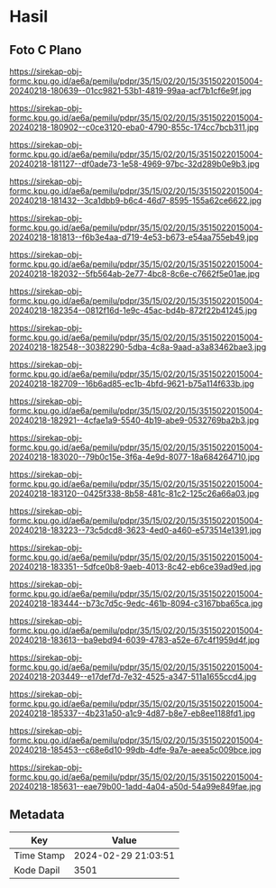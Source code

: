 # Hasil

## Foto C Plano

https://sirekap-obj-formc.kpu.go.id/ae6a/pemilu/pdpr/35/15/02/20/15/3515022015004-20240218-180639--01cc9821-53b1-4819-99aa-acf7b1cf6e9f.jpg

https://sirekap-obj-formc.kpu.go.id/ae6a/pemilu/pdpr/35/15/02/20/15/3515022015004-20240218-180902--c0ce3120-eba0-4790-855c-174cc7bcb311.jpg

https://sirekap-obj-formc.kpu.go.id/ae6a/pemilu/pdpr/35/15/02/20/15/3515022015004-20240218-181127--df0ade73-1e58-4969-97bc-32d289b0e9b3.jpg

https://sirekap-obj-formc.kpu.go.id/ae6a/pemilu/pdpr/35/15/02/20/15/3515022015004-20240218-181432--3ca1dbb9-b6c4-46d7-8595-155a62ce6622.jpg

https://sirekap-obj-formc.kpu.go.id/ae6a/pemilu/pdpr/35/15/02/20/15/3515022015004-20240218-181813--f6b3e4aa-d719-4e53-b673-e54aa755eb49.jpg

https://sirekap-obj-formc.kpu.go.id/ae6a/pemilu/pdpr/35/15/02/20/15/3515022015004-20240218-182032--5fb564ab-2e77-4bc8-8c6e-c7662f5e01ae.jpg

https://sirekap-obj-formc.kpu.go.id/ae6a/pemilu/pdpr/35/15/02/20/15/3515022015004-20240218-182354--0812f16d-1e9c-45ac-bd4b-872f22b41245.jpg

https://sirekap-obj-formc.kpu.go.id/ae6a/pemilu/pdpr/35/15/02/20/15/3515022015004-20240218-182548--30382290-5dba-4c8a-9aad-a3a83462bae3.jpg

https://sirekap-obj-formc.kpu.go.id/ae6a/pemilu/pdpr/35/15/02/20/15/3515022015004-20240218-182709--16b6ad85-ec1b-4bfd-9621-b75a114f633b.jpg

https://sirekap-obj-formc.kpu.go.id/ae6a/pemilu/pdpr/35/15/02/20/15/3515022015004-20240218-182921--4cfae1a9-5540-4b19-abe9-0532769ba2b3.jpg

https://sirekap-obj-formc.kpu.go.id/ae6a/pemilu/pdpr/35/15/02/20/15/3515022015004-20240218-183020--79b0c15e-3f6a-4e9d-8077-18a684264710.jpg

https://sirekap-obj-formc.kpu.go.id/ae6a/pemilu/pdpr/35/15/02/20/15/3515022015004-20240218-183120--0425f338-8b58-481c-81c2-125c26a66a03.jpg

https://sirekap-obj-formc.kpu.go.id/ae6a/pemilu/pdpr/35/15/02/20/15/3515022015004-20240218-183223--73c5dcd8-3623-4ed0-a460-e573514e1391.jpg

https://sirekap-obj-formc.kpu.go.id/ae6a/pemilu/pdpr/35/15/02/20/15/3515022015004-20240218-183351--5dfce0b8-9aeb-4013-8c42-eb6ce39ad9ed.jpg

https://sirekap-obj-formc.kpu.go.id/ae6a/pemilu/pdpr/35/15/02/20/15/3515022015004-20240218-183444--b73c7d5c-9edc-461b-8094-c3167bba65ca.jpg

https://sirekap-obj-formc.kpu.go.id/ae6a/pemilu/pdpr/35/15/02/20/15/3515022015004-20240218-183613--ba9ebd94-6039-4783-a52e-67c4f1959d4f.jpg

https://sirekap-obj-formc.kpu.go.id/ae6a/pemilu/pdpr/35/15/02/20/15/3515022015004-20240218-203449--e17def7d-7e32-4525-a347-511a1655ccd4.jpg

https://sirekap-obj-formc.kpu.go.id/ae6a/pemilu/pdpr/35/15/02/20/15/3515022015004-20240218-185337--4b231a50-a1c9-4d87-b8e7-eb8ee1188fd1.jpg

https://sirekap-obj-formc.kpu.go.id/ae6a/pemilu/pdpr/35/15/02/20/15/3515022015004-20240218-185453--c68e6d10-99db-4dfe-9a7e-aeea5c009bce.jpg

https://sirekap-obj-formc.kpu.go.id/ae6a/pemilu/pdpr/35/15/02/20/15/3515022015004-20240218-185631--eae79b00-1add-4a04-a50d-54a99e849fae.jpg


## Metadata

| Key        | Value               |
| ---------- | ------------------- |
| Time Stamp | 2024-02-29 21:03:51 |
| Kode Dapil | 3501                |



